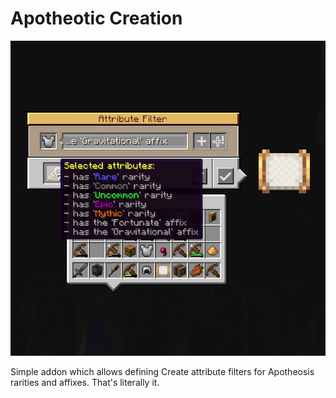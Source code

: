 # Apotheotic Creation

![Showcase](.github/mod-image.png)

Simple addon which allows defining Create attribute filters for Apotheosis rarities and affixes. That's literally it.